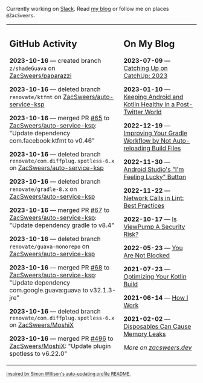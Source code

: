 Currently working on [Slack](https://slack.com/). Read [my blog](https://zacsweers.dev/) or follow me on places `@ZacSweers`.

<table><tr><td valign="top" width="60%">

## GitHub Activity
<!-- githubActivity starts -->
**2023-10-16** — created branch `z/shadeGuava` on [ZacSweers/paparazzi](https://github.com/ZacSweers/paparazzi)

**2023-10-16** — deleted branch `renovate/ktfmt` on [ZacSweers/auto-service-ksp](https://github.com/ZacSweers/auto-service-ksp)

**2023-10-16** — merged PR [#65](https://github.com/ZacSweers/auto-service-ksp/pull/65) to [ZacSweers/auto-service-ksp](https://github.com/ZacSweers/auto-service-ksp): "Update dependency com.facebook:ktfmt to v0.46"

**2023-10-16** — deleted branch `renovate/com.diffplug.spotless-6.x` on [ZacSweers/auto-service-ksp](https://github.com/ZacSweers/auto-service-ksp)

**2023-10-16** — deleted branch `renovate/gradle-8.x` on [ZacSweers/auto-service-ksp](https://github.com/ZacSweers/auto-service-ksp)

**2023-10-16** — merged PR [#67](https://github.com/ZacSweers/auto-service-ksp/pull/67) to [ZacSweers/auto-service-ksp](https://github.com/ZacSweers/auto-service-ksp): "Update dependency gradle to v8.4"

**2023-10-16** — deleted branch `renovate/guava-monorepo` on [ZacSweers/auto-service-ksp](https://github.com/ZacSweers/auto-service-ksp)

**2023-10-16** — merged PR [#68](https://github.com/ZacSweers/auto-service-ksp/pull/68) to [ZacSweers/auto-service-ksp](https://github.com/ZacSweers/auto-service-ksp): "Update dependency com.google.guava:guava to v32.1.3-jre"

**2023-10-16** — deleted branch `renovate/com.diffplug.spotless-6.x` on [ZacSweers/MoshiX](https://github.com/ZacSweers/MoshiX)

**2023-10-16** — merged PR [#496](https://github.com/ZacSweers/MoshiX/pull/496) to [ZacSweers/MoshiX](https://github.com/ZacSweers/MoshiX): "Update plugin spotless to v6.22.0"
<!-- githubActivity ends -->
</td><td valign="top" width="40%">

## On My Blog
<!-- blog starts -->
**2023-07-09** — [Catching Up on CatchUp: 2023](https://www.zacsweers.dev/catching-up-on-catchup-2023/)

**2023-01-10** — [Keeping Android and Kotlin Healthy in a Post-Twitter World](https://www.zacsweers.dev/keeping-android-healthy/)

**2022-12-19** — [Improving Your Gradle Workflow by Not Auto-reloading Build Files](https://www.zacsweers.dev/improving-your-workflow-by-not-auto-reloading-build-files/)

**2022-11-30** — [Android Studio's "I'm Feeling Lucky" Button](https://www.zacsweers.dev/android-studios-im-feeling-lucky-button/)

**2022-11-22** — [Network Calls in Lint: Best Practices](https://www.zacsweers.dev/network-calls-in-lint-best-practices/)

**2022-10-17** — [Is ViewPump A Security Risk?](https://www.zacsweers.dev/is-viewpump-a-security-risk/)

**2022-05-23** — [You Are Not Blocked](https://www.zacsweers.dev/you-are-not-blocked/)

**2021-07-23** — [Optimizing Your Kotlin Build](https://www.zacsweers.dev/optimizing-your-kotlin-build/)

**2021-06-14** — [How I Work](https://www.zacsweers.dev/how-i-work/)

**2021-02-02** — [Disposables Can Cause Memory Leaks](https://www.zacsweers.dev/disposables-can-cause-memory-leaks/)
<!-- blog ends -->
_More on [zacsweers.dev](https://zacsweers.dev/)_
</td></tr></table>

<sub><a href="https://simonwillison.net/2020/Jul/10/self-updating-profile-readme/">Inspired by Simon Willison's auto-updating profile README.</a></sub>
